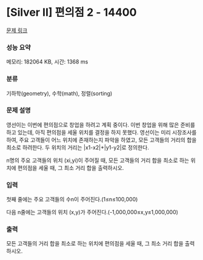 # [Silver II] 편의점 2 - 14400 

[문제 링크](https://www.acmicpc.net/problem/14400) 

### 성능 요약

메모리: 182064 KB, 시간: 1368 ms

### 분류

기하학(geometry), 수학(math), 정렬(sorting)

### 문제 설명

<p>영선이는 이번에 편의점으로 창업을 하려고 계획 중이다. 이번 창업을 위해 많은 준비를 하고 있는데, 아직 편의점을 세울 위치를 결정을 하지 못했다. 영선이는 미리 시장조사를 하여, 주요 고객들이 어느 위치에 존재하는지 파악을 하였고, 모든 고객들의 거리의 합을 최소로 하려한다. 두 위치의 거리는 |x1-x2|+|y1-y2|로 정의한다.</p>

<p>n명의 주요 고객들의 위치 (xi,yi)이 주어질 때, 모든 고객들의 거리 합을 최소로 하는 위치에 편의점을 세울 때, 그 최소 거리 합을 출력하시오.</p>

### 입력 

 <p>첫째 줄에는 주요 고객들의 수n이 주어진다.(1≤n≤100,000)</p>

<p>다음 n줄에는 고객들의 위치 (x,y)가 주어진다.(-1,000,000≤x,y≤1,000,000)</p>

### 출력 

 <p>모든 고객들의 거리 합을 최소로 하는 위치에 편의점을 세울 때, 그 최소 거리 합을 출력하시오.</p>

